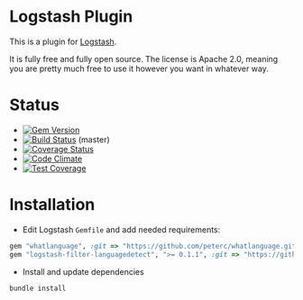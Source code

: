 # Logstash Plugin

This is a plugin for [Logstash](https://github.com/elasticsearch/logstash).

It is fully free and fully open source. The license is Apache 2.0, meaning you are pretty much free to use it however you want in whatever way.

# Status
- [![Gem Version](https://badge.fury.io/rb/logstash-filter-languagedetect.svg)](http://badge.fury.io/rb/logstash-filter-languagedetect)
- [![Build Status](https://travis-ci.org/torstenfeld/logstash-filter-languagedetect.svg?branch=master)](https://travis-ci.org/torstenfeld/logstash-filter-languagedetect) (master)
- [![Coverage Status](https://coveralls.io/repos/torstenfeld/logstash-filter-languagedetect/badge.svg)](https://coveralls.io/r/torstenfeld/logstash-filter-languagedetect)
- [![Code Climate](https://codeclimate.com/github/torstenfeld/logstash-filter-languagedetect/badges/gpa.svg)](https://codeclimate.com/github/torstenfeld/logstash-filter-languagedetect)
- [![Test Coverage](https://codeclimate.com/github/torstenfeld/logstash-filter-languagedetect/badges/coverage.svg)](https://codeclimate.com/github/torstenfeld/logstash-filter-languagedetect/coverage)

# Installation

- Edit Logstash `Gemfile` and add needed requirements:
```ruby
gem "whatlanguage", :git => "https://github.com/peterc/whatlanguage.git", :ref => "0192301022"
gem "logstash-filter-languagedetect", ">= 0.1.1", :git => "https://github.com/torstenfeld/logstash-filter-languagedetect.git"
```


- Install and update dependencies
```sh
bundle install
```
